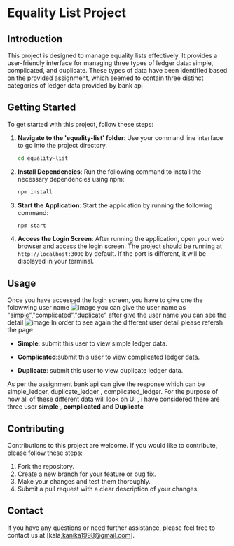 
# Equality List Project

## Introduction

This project is designed to manage equality lists effectively. It provides a user-friendly interface for managing three types of ledger data: simple, complicated, and duplicate. These types of data have been identified based on the provided assignment, which seemed to contain three distinct categories of ledger data provided by bank api

## Getting Started

To get started with this project, follow these steps:

1. **Navigate to the 'equality-list' folder**: Use your command line interface to go into the project directory.

   ```bash
   cd equality-list
   ```

2. **Install Dependencies**: Run the following command to install the necessary dependencies using npm:

   ```bash
   npm install
   ```

3. **Start the Application**: Start the application by running the following command:

   ```bash
   npm start
   ```

4. **Access the Login Screen**: After running the application, open your web browser and access the login screen. The project should be running at `http://localhost:3000` by default. If the port is different, it will be displayed in your terminal.

## Usage

Once you have accessed the login screen, you have to give one the folowwing user name
![image](https://github.com/buildWithKanika/EquityList/assets/46522747/a19be813-16c8-4f22-a2a5-37bcb435803b)
you can give the user name as "simple","complicated","duplicate"
after give the user name you can see the detail 
![image](https://github.com/buildWithKanika/EquityList/assets/46522747/3ca163f3-77f1-47ce-bd1a-f687f7723c94)
In order to see again the different user detail please refersh the page


- **Simple**: submit this user to view simple ledger data.

- **Complicated**:submit this user to view  complicated ledger data.

- **Duplicate**: submit this user to view  duplicate ledger data.

As per the assignment bank api can give the response which can be simple_ledger, duplicate_ledger , complicated_ledger.
For the purpose of how all of these different data will look on UI , i have considered there are three user **simple** , **complicated** and **Duplicate**


## Contributing

Contributions to this project are welcome. If you would like to contribute, please follow these steps:

1. Fork the repository.
2. Create a new branch for your feature or bug fix.
3. Make your changes and test them thoroughly.
4. Submit a pull request with a clear description of your changes.

## Contact

If you have any questions or need further assistance, please feel free to contact us at [kala,kanika1998@gmail.com].

